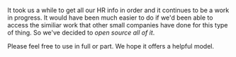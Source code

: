 It took us a while to get all our HR info in order and it continues to be a work in progress. It would have been much easier to do if we'd been able to access the similiar work that other small companies have done for this type of thing. So we've decided to *open source all of it*. 

Please feel free to use in full or part. We hope it offers a helpful model.